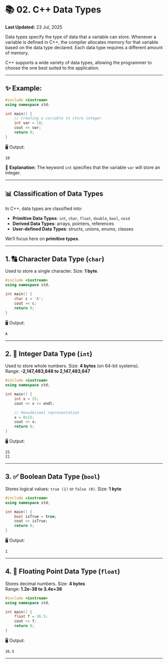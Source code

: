# 📚 02. C++ Data Types

**Last Updated:** 23 Jul, 2025

Data types specify the type of data that a variable can store. Whenever a variable is defined in C++, the compiler allocates memory for that variable based on the data type declared. Each data type requires a different amount of memory.

C++ supports a wide variety of data types, allowing the programmer to choose the one best suited to the application.

---

## ✨ Example:

```cpp
#include <iostream>
using namespace std;

int main() {
    // Creating a variable to store integer
    int var = 10;
    cout << var;
    return 0;
}
```

🖥️ Output:
```
10
```

📝 **Explanation**: The keyword `int` specifies that the variable `var` will store an integer.

---

## 📊 Classification of Data Types

In C++, data types are classified into:

- **Primitive Data Types**: `int`, `char`, `float`, `double`, `bool`, `void`
- **Derived Data Types**: arrays, pointers, references
- **User-defined Data Types**: structs, unions, enums, classes

We’ll focus here on **primitive types**.

---

## 1. 🔠 Character Data Type (`char`)

Used to store a single character. Size: **1 byte**.

```cpp
#include <iostream>
using namespace std;

int main() {
    char c = 'A';
    cout << c;
    return 0;
}
```

🖥️ Output:
```
A
```

---

## 2. 🔢 Integer Data Type (`int`)

Used to store whole numbers. Size: **4 bytes** (on 64-bit systems).  
Range: **-2,147,483,648 to 2,147,483,647**

```cpp
#include <iostream>
using namespace std;

int main() {
    int x = 25;
    cout << x << endl;

    // Hexadecimal representation
    x = 0x15;
    cout << x;
    return 0;
}
```

🖥️ Output:
```
25
21
```

---

## 3. ✅ Boolean Data Type (`bool`)

Stores logical values: `true (1)` or `false (0)`. Size: **1 byte**

```cpp
#include <iostream>
using namespace std;

int main() {
    bool isTrue = true;
    cout << isTrue;
    return 0;
}
```

🖥️ Output:
```
1
```

---

## 4. 🔣 Floating Point Data Type (`float`)

Stores decimal numbers. Size: **4 bytes**  
Range: **1.2e-38 to 3.4e+38**

```cpp
#include <iostream>
using namespace std;

int main() {
    float f = 36.5;
    cout << f;
    return 0;
}
```

🖥️ Output:
```
36.5
```

---
